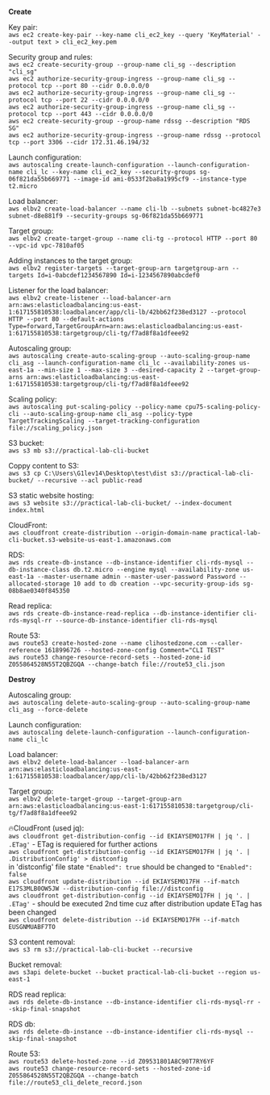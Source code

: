 **Create**

Key pair:\
`aws ec2 create-key-pair --key-name cli_ec2_key --query 'KeyMaterial' --output text > cli_ec2_key.pem`

Security group and rules:\
`aws ec2 create-security-group --group-name cli_sg --description "cli_sg"`\
`aws ec2 authorize-security-group-ingress --group-name cli_sg --protocol tcp --port 80 --cidr 0.0.0.0/0`\
`aws ec2 authorize-security-group-ingress --group-name cli_sg --protocol tcp --port 22 --cidr 0.0.0.0/0`\
`aws ec2 authorize-security-group-ingress --group-name cli_sg --protocol tcp --port 443 --cidr 0.0.0.0/0`\
`aws ec2 create-security-group --group-name rdssg --description "RDS SG"`\
`aws ec2 authorize-security-group-ingress --group-name rdssg --protocol tcp --port 3306 --cidr 172.31.46.194/32`

Launch configuration:\
`aws autoscaling create-launch-configuration --launch-configuration-name cli_lc --key-name cli_ec2_key --security-groups sg-06f821da55b669771 --image-id ami-0533f2ba8a1995cf9 --instance-type t2.micro`

Load balancer:\
`aws elbv2 create-load-balancer --name cli-lb --subnets subnet-bc4827e3 subnet-d8e881f9 --security-groups sg-06f821da55b669771`

Target group:\
`aws elbv2 create-target-group --name cli-tg --protocol HTTP --port 80 --vpc-id vpc-7810af05`

Adding instances to the target group:\
`aws elbv2 register-targets --target-group-arn targetgroup-arn --targets Id=i-0abcdef1234567890 Id=i-1234567890abcdef0`

Listener for the load balancer:\
`aws elbv2 create-listener --load-balancer-arn arn:aws:elasticloadbalancing:us-east-1:617155810538:loadbalancer/app/cli-lb/42bb62f238ed3127 --protocol HTTP --port 80 --default-actions Type=forward,TargetGroupArn=arn:aws:elasticloadbalancing:us-east-1:617155810538:targetgroup/cli-tg/f7ad8f8a1dfeee92`

Autoscaling group:\
`aws autoscaling create-auto-scaling-group --auto-scaling-group-name cli_asg --launch-configuration-name cli_lc --availability-zones us-east-1a --min-size 1 --max-size 3 --desired-capacity 2 --target-group-arns arn:aws:elasticloadbalancing:us-east-1:617155810538:targetgroup/cli-tg/f7ad8f8a1dfeee92`

Scaling policy:\
`aws autoscaling put-scaling-policy --policy-name cpu75-scaling-policy-cli --auto-scaling-group-name cli_asg --policy-type TargetTrackingScaling --target-tracking-configuration file://scaling_policy.json`

S3 bucket:\
`aws s3 mb s3://practical-lab-cli-bucket`

Coppy content to S3:\
`aws s3 cp C:\Users\G1lev14\Desktop\test\dist s3://practical-lab-cli-bucket/ --recursive --acl public-read`

S3 static website hosting:\
`aws s3 website s3://practical-lab-cli-bucket/ --index-document index.html`

CloudFront:\
`aws cloudfront create-distribution --origin-domain-name practical-lab-cli-bucket.s3-website-us-east-1.amazonaws.com`

RDS:\
`aws rds create-db-instance --db-instance-identifier cli-rds-mysql --db-instance-class db.t2.micro --engine mysql --availability-zone us-east-1a --master-username admin --master-user-password Password --allocated-storage 10 add to db creation --vpc-security-group-ids sg-08b8ae0340f845350`

Read replica:\
`aws rds create-db-instance-read-replica --db-instance-identifier cli-rds-mysql-rr --source-db-instance-identifier cli-rds-mysql`

Route 53:\
`aws route53 create-hosted-zone --name clihostedzone.com --caller-reference 1618996726 --hosted-zone-config Comment="CLI TEST"`\
`aws route53 change-resource-record-sets --hosted-zone-id Z055864528N55T2QBZGQA --change-batch file://route53_cli.json`

**Destroy**

Autoscaling group:\
`aws autoscaling delete-auto-scaling-group --auto-scaling-group-name cli_asg --force-delete`

Launch configuration:\
`aws autoscaling delete-launch-configuration --launch-configuration-name cli_lc`

Load balancer:\
`aws elbv2 delete-load-balancer --load-balancer-arn arn:aws:elasticloadbalancing:us-east-1:617155810538:loadbalancer/app/cli-lb/42bb62f238ed3127`

Target group:\
`aws elbv2 delete-target-group --target-group-arn arn:aws:elasticloadbalancing:us-east-1:617155810538:targetgroup/cli-tg/f7ad8f8a1dfeee92`

🔥CloudFront (used jq):\
`aws cloudfront get-distribution-config --id EKIAYSEMO17FH | jq '. | .ETag'` - ETag is requiered for further actions\
`aws cloudfront get-distribution-config --id EKIAYSEMO17FH | jq '. | .DistributionConfig' > distconfig`\
in 'distconfig' file state `"Enabled": true` should be changed to `"Enabled": false`\
`aws cloudfront update-distribution --id EKIAYSEMO17FH --if-match E17S3MLB0OW5JW --distribution-config file://distconfig`\
`aws cloudfront get-distribution-config --id EKIAYSEMO17FH | jq '. | .ETag'` - should be executed 2nd time cuz after distribution update ETag has been changed\
`aws cloudfront delete-distribution --id EKIAYSEMO17FH --if-match EUSGNMUABF7TO`

S3 content removal:\
`aws s3 rm s3://practical-lab-cli-bucket --recursive`

Bucket removal:\
`aws s3api delete-bucket --bucket practical-lab-cli-bucket --region us-east-1`

RDS read replica:\
`aws rds delete-db-instance --db-instance-identifier cli-rds-mysql-rr --skip-final-snapshot`

RDS db:\
`aws rds delete-db-instance --db-instance-identifier cli-rds-mysql --skip-final-snapshot`

Route 53:\
`aws route53 delete-hosted-zone --id Z09531801A8C90T7RY6YF`\
`aws route53 change-resource-record-sets --hosted-zone-id Z055864528N55T2QBZGQA --change-batch file://route53_cli_delete_record.json`
